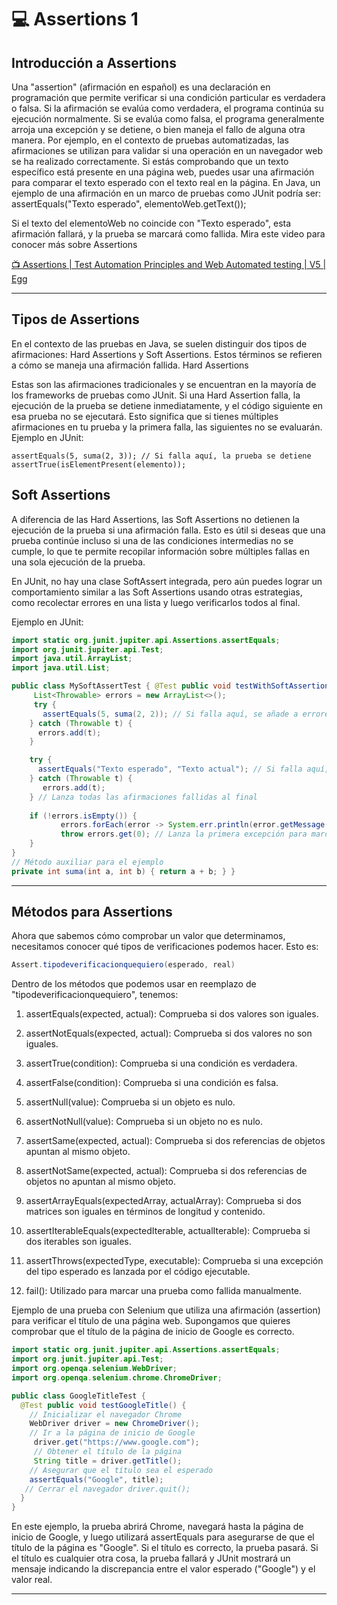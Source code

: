 # :computer: Assertions 1

## Introducción a Assertions

Una "assertion" (afirmación en español) es una declaración en programación que permite verificar si una condición particular es verdadera o falsa. Si la afirmación se evalúa como verdadera, el programa continúa su ejecución normalmente. Si se evalúa como falsa, el programa generalmente arroja una excepción y se detiene, o bien maneja el fallo de alguna otra manera. Por ejemplo, en el contexto de pruebas automatizadas, las afirmaciones se utilizan para validar si una operación en un navegador web se ha realizado correctamente. Si estás comprobando que un texto específico está presente en una página web, puedes usar una afirmación para comparar el texto esperado con el texto real en la página. En Java, un ejemplo de una afirmación en un marco de pruebas como JUnit podría ser: assertEquals("Texto esperado", elementoWeb.getText());

Si el texto del elementoWeb no coincide con "Texto esperado", esta afirmación fallará, y la prueba se marcará como fallida. Mira este video para conocer más sobre Assertions

[:tv: Assertions | Test Automation Principles and Web Automated testing | V5 | Egg](https://www.youtube.com/watch?v=AvawUJni9Xs)

---


## Tipos de Assertions


En el contexto de las pruebas en Java, se suelen distinguir dos tipos de afirmaciones: Hard Assertions y Soft Assertions. Estos términos se refieren a cómo se maneja una afirmación fallida. Hard Assertions

Estas son las afirmaciones tradicionales y se encuentran en la mayoría de los frameworks de pruebas como JUnit. Si una Hard Assertion falla, la ejecución de la prueba se detiene inmediatamente, y el código siguiente en esa prueba no se ejecutará. Esto significa que si tienes múltiples afirmaciones en tu prueba y la primera falla, las siguientes no se evaluarán. Ejemplo en JUnit: 

``
assertEquals(5, suma(2, 3)); // Si falla aquí, la prueba se detiene assertTrue(isElementPresent(elemento));
``

## Soft Assertions

A diferencia de las Hard Assertions, las Soft Assertions no detienen la ejecución de la prueba si una afirmación falla. Esto es útil si deseas que una prueba continúe incluso si una de las condiciones intermedias no se cumple, lo que te permite recopilar información sobre múltiples fallas en una sola ejecución de la prueba.

En JUnit, no hay una clase SoftAssert integrada, pero aún puedes lograr un comportamiento similar a las Soft Assertions usando otras estrategias, como recolectar errores en una lista y luego verificarlos todos al final.

Ejemplo en JUnit:

```Java
import static org.junit.jupiter.api.Assertions.assertEquals; 
import org.junit.jupiter.api.Test; 
import java.util.ArrayList; 
import java.util.List;

public class MySoftAssertTest { @Test public void testWithSoftAssertions() { 
     List<Throwable> errors = new ArrayList<>(); 
     try { 
       assertEquals(5, suma(2, 2)); // Si falla aquí, se añade a errores 
    } catch (Throwable t) { 
      errors.add(t); 
    }

    try { 
      assertEquals("Texto esperado", "Texto actual"); // Si falla aquí, se añade a errores 
    } catch (Throwable t) { 
       errors.add(t); 
    } // Lanza todas las afirmaciones fallidas al final 
    
    if (!errors.isEmpty()) {
           errors.forEach(error -> System.err.println(error.getMessage()));
           throw errors.get(0); // Lanza la primera excepción para marcar la prueba como fallida
    }
}
// Método auxiliar para el ejemplo
private int suma(int a, int b) { return a + b; } }
```

---

## Métodos para Assertions

Ahora que sabemos cómo comprobar un valor que determinamos, necesitamos conocer qué tipos de verificaciones podemos hacer. Esto es:

```Java
Assert.tipodeverificacionquequiero(esperado, real)
```

Dentro de los métodos que podemos usar en reemplazo de "tipodeverificacionquequiero", tenemos:
 
1. assertEquals(expected, actual): Comprueba si dos valores son iguales.

2. assertNotEquals(expected, actual): Comprueba si dos valores no son iguales.

3. assertTrue(condition): Comprueba si una condición es verdadera.

4. assertFalse(condition): Comprueba si una condición es falsa.

5. assertNull(value): Comprueba si un objeto es nulo.

6. assertNotNull(value): Comprueba si un objeto no es nulo.

7. assertSame(expected, actual): Comprueba si dos referencias de objetos apuntan al mismo objeto.

8. assertNotSame(expected, actual): Comprueba si dos referencias de objetos no apuntan al mismo objeto.

9. assertArrayEquals(expectedArray, actualArray): Comprueba si dos matrices son iguales en términos de longitud y contenido.

10. assertIterableEquals(expectedIterable, actualIterable): Comprueba si dos iterables son iguales.
   
11. assertThrows(expectedType, executable): Comprueba si una excepción del tipo esperado es lanzada por el código ejecutable.

12. fail(): Utilizado para marcar una prueba como fallida manualmente.

Ejemplo de una prueba con Selenium que utiliza una afirmación (assertion) para verificar el título de una página web. Supongamos que quieres comprobar que el título de la página de inicio de Google es correcto. 

```Java
import static org.junit.jupiter.api.Assertions.assertEquals;
import org.junit.jupiter.api.Test;
import org.openqa.selenium.WebDriver;
import org.openqa.selenium.chrome.ChromeDriver;

public class GoogleTitleTest {
  @Test public void testGoogleTitle() {
    // Inicializar el navegador Chrome
    WebDriver driver = new ChromeDriver();
    // Ir a la página de inicio de Google
     driver.get("https://www.google.com");
     // Obtener el título de la página
     String title = driver.getTitle();
    // Asegurar que el título sea el esperado
    assertEquals("Google", title);
   // Cerrar el navegador driver.quit();
  }
}
```

En este ejemplo, la prueba abrirá Chrome, navegará hasta la página de inicio de Google, y luego utilizará assertEquals para asegurarse de que el título de la página es "Google". Si el título es correcto, la prueba pasará. Si el título es cualquier otra cosa, la prueba fallará y JUnit mostrará un mensaje indicando la discrepancia entre el valor esperado ("Google") y el valor real.


---
